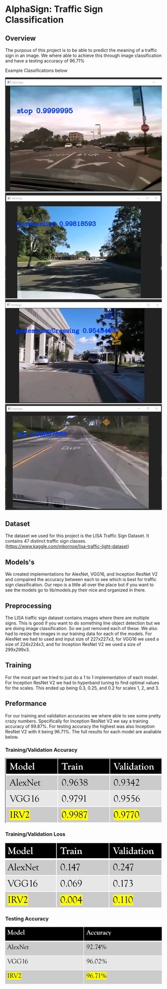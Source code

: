 # AlphaSign: Traffic Sign Classification

## Overview
The purpous of this project is to be able to predict the meaning of a traffic sign in an image. We where able to achieve this through image classification and have a testing accuracy of 96.71%

Example Classifications below

![example1](images/stop.png)
![example2](images/intersection.png)
![example3](images/ped.png)
![example4](images/dip.png)


## Dataset
The dataset we used for this project is the LISA Traffic Sign Dataset. It contains 47 distinct traffic sign classes. (https://www.kaggle.com/mbornoe/lisa-traffic-light-dataset)

## Models's
We created implementations for AlexNet, VGG16, and Inception ResNet V2 and compaired the accuracy between each to see which is best for traffic sign classification. Our repo is a little all over the place but if you want to see the models go to lib/models.py their nice and organized in there.


## Preprocessing
The LISA traffic sign dataset contains images where there are multiple signs. This is good if you want to do something line object detection but we are doing image classification. So we just removed each of these. We also had to resize the images in our training data for each of the models. For AlexNet we had to used and input size of 227x227x3, for VGG16 we used a size of 224x224x3, and for Inception ResNet V2 we used a size of 299x299x3.
## Training
For the most part we tried to just do a 1 to 1 implementation of each model. For Inception ResNet V2 we had to hyperband tuning to find optimal values for the scales. This ended up being 0.3, 0.25, and 0.2 for scales 1, 2, and 3.
## Preformance
For our training and validation accuracies we where able to see some pretty crazy numbers. Specifically for Inception ResNet V2 we say a training accuracy of 99.87%. For testing accuracy the highest was also Inception ResNet V2 with it being 96.71%. The full results for each model are avaliable below.
### Training/Validation Accuracy
![accuracy](images/acc.png)
### Training/Validation Loss
![accuracy](images/loss.png)

### Testing Accuracy
![testacc](images/testing.png)
